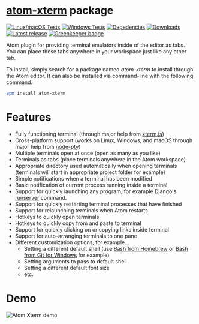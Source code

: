 # [atom-xterm](https://atom.io/packages/atom-xterm) package

[![Linux/macOS Tests](https://img.shields.io/travis/amejia1/atom-xterm/master.svg?label=Linux/macOS+Tests)](https://travis-ci.org/amejia1/atom-xterm)
[![Windows Tests](https://img.shields.io/appveyor/ci/amejia1/atom-xterm/master.svg?label=Windows+Tests)](https://ci.appveyor.com/project/amejia1/atom-xterm)
[![Depedencies](https://img.shields.io/david/amejia1/atom-xterm.svg)](https://david-dm.org/amejia1/atom-xterm)
[![Downloads](https://img.shields.io/apm/dm/atom-xterm.svg)](https://atom.io/packages/atom-xterm)
[![Latest release](https://img.shields.io/apm/v/atom-xterm.svg)](https://atom.io/packages/atom-xterm)
[![Greenkeeper badge](https://badges.greenkeeper.io/amejia1/atom-xterm.svg)](https://greenkeeper.io/)

Atom plugin for providing terminal emulators inside of the editor as tabs.
You can place these tabs anywhere in your workspace just like any other tab.

To install, simply search for a package named *atom-xterm* to install through
the Atom editor. It can also be installed via command-line with the following
command.

```bash
apm install atom-xterm
```

# Features
* Fully functioning terminal (through major help from [xterm.js](https://xtermjs.org/))
* Cross-platform support (works on Linux, Windows, and macOS through major help from [node-pty](https://www.npmjs.com/package/node-pty))
* Multiple terminals open at once (open as many as you like)
* Terminals as tabs (place terminals anywhere in the Atom workspace)
* Appropriate directory used automatically when opening terminals (terminals will start in appropriate project folder for example)
* Simple notifications when a terminal has been modified
* Basic notification of current process running inside a terminal
* Support for quickly launching any program, for example Django's
  [runserver](https://docs.djangoproject.com/en/stable/ref/django-admin/#runserver) command.
* Support for quickly restarting terminal processes that have finished
* Support for relaunching terminals when Atom restarts
* Hotkeys to quickly open terminals
* Hotkeys to quickly copy from and paste to terminal
* Support for quickly clicking on or copying links inside terminal
* Support for auto-arranging terminals to one pane
* Different customization options, for example...
  * Setting a different default shell (use [Bash from Homebrew](http://brewformulas.org/Bash) or [Bash from Git for Windows](https://git-for-windows.github.io/) for example)
  * Setting arguments to pass to default shell
  * Setting a different default font size
  * etc.

# Demo
![Atom Xterm demo](https://raw.githubusercontent.com/amejia1/atom-xterm/edf0e819656ccc832d899d57d8d23b2c3c5b5614/resources/atom-xterm-demo.gif)
